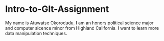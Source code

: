 # Intro-to-GIt-Assignment
My name is Atuwatse Okorodudu, I am an honors political science major and computer sicence minor from Highland California. I want to learn more data manipulation techniques.
